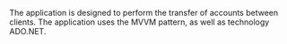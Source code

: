 The application is designed to perform the transfer of accounts between clients. 
The application uses the MVVM pattern, as well as technology ADO.NET.
